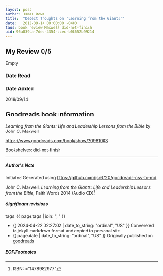 ```yaml
---
layout: post
author: James Rowe
title:  "Detect Thoughts on 'Learning from the Giants'"
date:   2018-09-14 00:00:00 -0400
tags: book review Maxwell did-not-finish
uid: 96a839ca-7ded-4354-acec-b08652b99214
---
```


<!-- highly dependent on how you personally use jekyll templates, and how you want this to show up -->
<!-- escape any jekyll keys with double brackets -->

## My Review 0/5

Empty

### Date Read


### Date Added
2018/09/14

## Goodreads book information

*Learning from the Giants: Life and Leadership Lessons from the Bible* by John C. Maxwell

https://www.goodreads.com/book/show/20981003

Bookshelves: did-not-finish

---

##### Author's Note

Initial `md` Generated using https://github.com/jsr6720/goodreads-csv-to-md

John C. Maxwell, *Learning from the Giants: Life and Leadership Lessons from the Bible*,  Faith Words 2014 (Audio CD)[^1]

##### Significant revisions

tags: {{ page.tags | join: ", " }} <!-- todo move this somewhere -->

- {{ 2024-04-22 02:27:02 | date_to_string: "ordinal", "US" }} Convereted to jekyll markdown format and copied to personal site
- {{ page.date | date_to_string: "ordinal", "US" }} Originally published on [goodreads](https://www.goodreads.com)

##### EOF/Footnotes

[^1]: ISBN: ="1478982977"